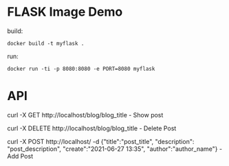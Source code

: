 FLASK Image  Demo
================================

build:

    docker build -t myflask .

run:

    docker run -ti -p 8080:8080 -e PORT=8080 myflask


API
===

curl -X GET http://localhost/blog/blog_title -  Show post

curl -X DELETE http://localhost/blog/blog_title - Delete Post

curl -X POST http://localhost/ -d {"title":"post_title", "description": "post_description", "create":"2021-06-27 13:35", "author":"author_name"}  - Add Post

